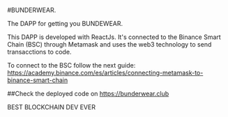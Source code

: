 #BUNDERWEAR.

The DAPP for getting you BUNDEWEAR.

This DAPP is developed with ReactJs. It's connected to the Binance Smart Chain (BSC) through Metamask and uses the web3 technology to send transacctions to code.

To connect to the BSC follow the next guide: 
https://academy.binance.com/es/articles/connecting-metamask-to-binance-smart-chain

##Check the deployed code on https://bunderwear.club

BEST BLOCKCHAIN DEV EVER